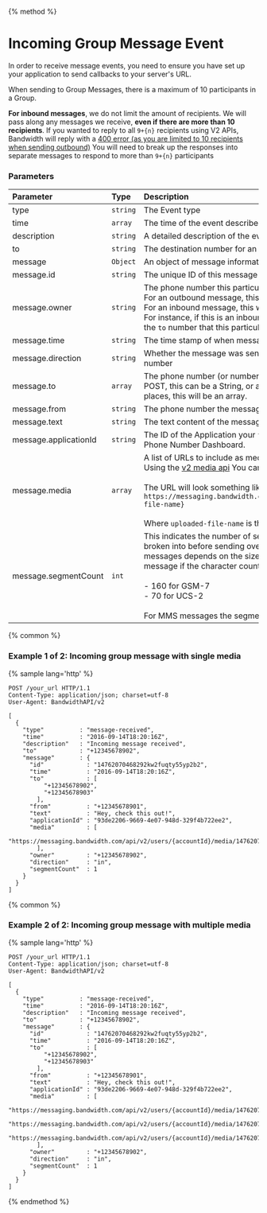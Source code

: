 {% method %}
# Incoming Group Message Event

In order to receive message events, you need to ensure you have set up your application to send callbacks to your server's URL.

When sending to Group Messages, there is a maximum of 10 participants in a Group.

**For inbound messages**, we do not limit the amount of recipients. We will pass along any messages we receive, **even if there are more than 10 recipients**.
If you wanted to reply to all `9+{n}` recipients using V2 APIs, Bandwidth will reply with a [400 error (as you are limited to 10 recipients when sending outbound)](../errors/httpErrors.md#http-400)
You will need to break up the responses into separate messages to respond to more than `9+{n}` participants

### Parameters

| Parameter             | Type     | Description                                                                                                                                                                                                                                                                                                                                                                                             |
|:----------------------|:---------|:--------------------------------------------------------------------------------------------------------------------------------------------------------------------------------------------------------------------------------------------------------------------------------------------------------------------------------------------------------------------------------------------------------|
| type                  | `string` | The Event type                                                                                                                                                                                                                                                                                                                                                                                          |
| time                  | `array`  | The time of the event described in the receipt                                                                                                                                                                                                                                                                                                                                                          |
| description           | `string` | A detailed description of the event described by the receipt                                                                                                                                                                                                                                                                                                                                            |
| to                    | `string` | The destination number for an outbound group message receipt                                                                                                                                                                                                                                                                                                                                            |
| message               | `Object` | An object of message information                                                                                                                                                                                                                                                                                                                                                                        |
| message.id            | `string` | The unique ID of this message                                                                                                                                                                                                                                                                                                                                                                           |
| message.owner         | `string` | The phone number this particular message is associated with.<br> For an outbound message, this is always the `from` number.<br> For an inbound message, this will be (one of) the `to` number(s).<br>For instance, if this is an inbound group message, the `owner` field will be set to the `to` number that this particular copy of the group message belongs to.                                     |
| message.time          | `string` | The time stamp of when message was created                                                                                                                                                                                                                                                                                                                                                              |
| message.direction     | `string` | Whether the message was sent from Bandwidth, or received by a Bandwidth number                                                                                                                                                                                                                                                                                                                          |
| message.to            | `array`  | The phone number (or numbers) the message the message is sent to. On a POST, this can be a String, or an array of one or more numbers. In all other places, this will be an array.                                                                                                                                                                                                                      |
| message.from          | `string` | The phone number the message was sent from                                                                                                                                                                                                                                                                                                                                                              |
| message.text          | `string` | The text content of the message                                                                                                                                                                                                                                                                                                                                                                         |
| message.applicationId | `string` | The ID of the Application your `from` number is associated with in the Bandwidth Phone Number Dashboard.                                                                                                                                                                                                                                                                                                |
| message.media         | `array`  | A list of URLs to include as media attachments as part of the message. <br> Using the [v2 media api](../methods/media/about.md) You can download the media **WITHIN 2 DAYS** <br><br> The URL will look something like: <br> `https://messaging.bandwidth.com/api/v2/users/{accountId}/media/{uploaded-file-name}` <br><br> Where `uploaded-file-name` is the original filename of your uploaded media. |
| message.segmentCount  | `int`    | This indicates the number of segments the original message from the user is broken into before sending over to carrier networks. Segmentation of messages depends on the size and encoding. Bandwidth will segment the message if the character count is over the below limits: <br><br> - 160 for GSM-7 <br> - 70 for UCS-2 <br> <br> For MMS messages the segment count will always be set to 1       |

{% common %}
### Example 1 of 2: Incoming group message with single media

{% sample lang='http' %}

```http
POST /your_url HTTP/1.1
Content-Type: application/json; charset=utf-8
User-Agent: BandwidthAPI/v2

[
  {
    "type"          : "message-received",
    "time"          : "2016-09-14T18:20:16Z",
    "description"   : "Incoming message received",
    "to"            : "+12345678902",
    "message"       : {
      "id"            : "14762070468292kw2fuqty55yp2b2",
      "time"          : "2016-09-14T18:20:16Z",
      "to"            : [
          "+12345678902",
          "+12345678903"
        ],
      "from"          : "+12345678901",
      "text"          : "Hey, check this out!",
      "applicationId" : "93de2206-9669-4e07-948d-329f4b722ee2",
      "media"         : [
        "https://messaging.bandwidth.com/api/v2/users/{accountId}/media/14762070468292kw2fuqty55yp2b2/0/bw.png"
        ],
      "owner"         : "+12345678902",
      "direction"     : "in",
      "segmentCount"  : 1
    }
  }
]
```

{% common %}

### Example 2 of 2: Incoming group message with multiple media

{% sample lang='http' %}

```http
POST /your_url HTTP/1.1
Content-Type: application/json; charset=utf-8
User-Agent: BandwidthAPI/v2

[
  {
    "type"          : "message-received",
    "time"          : "2016-09-14T18:20:16Z",
    "description"   : "Incoming message received",
    "to"            : "+12345678902",
    "message"       : {
      "id"            : "14762070468292kw2fuqty55yp2b2",
      "time"          : "2016-09-14T18:20:16Z",
      "to"            : [
          "+12345678902",
          "+12345678903"
        ],
      "from"          : "+12345678901",
      "text"          : "Hey, check this out!",
      "applicationId" : "93de2206-9669-4e07-948d-329f4b722ee2",
      "media"         : [
        "https://messaging.bandwidth.com/api/v2/users/{accountId}/media/14762070468292kw2fuqty55yp2b2/0/bw.png",
        "https://messaging.bandwidth.com/api/v2/users/{accountId}/media/14762070468292kw2fuqty55yp2b2/1/bandwidth_logo.png",
        "https://messaging.bandwidth.com/api/v2/users/{accountId}/media/14762070468292kw2fuqty55yp2b2/2/Bandwidth_Contact.png"
        ],
      "owner"         : "+12345678902",
      "direction"     : "in",
      "segmentCount"  : 1
    }
  }
]
```

{% endmethod %}
